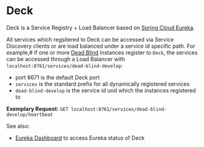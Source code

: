 # Deck

Deck is a Service Registry + Load Balancer based on
[Spring Cloud Eureka](https://cloud.spring.io/spring-cloud-static/Greenwich.SR1/single/spring-cloud.html#_service_discovery_eureka_clients).

All services which regsitered to Deck can be accessed via Service Discovery
clients or are load balanced under a service id specific path. For example,#
if one or more [Dead Blind](https://github.com/xamatech/dead-blind) instances
register to `Deck`, the services can be accessed through a Load Balancer
with `localhost:8761/services/dead-blind-develop`:

- port 8671 is the default Deck port
- `services` is the standard prefix for all dynamically registered services
- `dead-blind-develop` is the service id und which the instances registered to

**Exemplary Request:** `GET localhost:8761/services/dead-blind-develop/heartbeat`


See also:
- [Eureka Dashboard](http://localhost:8761/) to access Eureka status of Deck